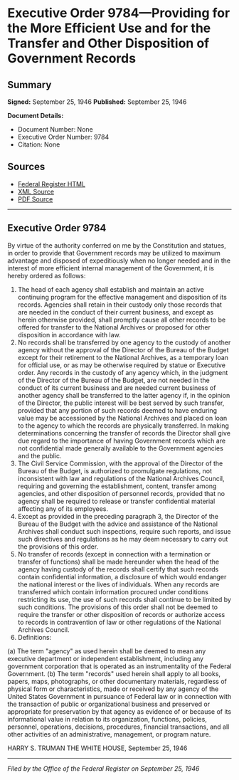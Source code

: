 # Executive Order 9784—Providing for the More Efficient Use and for the Transfer and Other Disposition of Government Records

## Summary

**Signed:** September 25, 1946
**Published:** September 25, 1946

**Document Details:**
- Document Number: None
- Executive Order Number: 9784
- Citation: None

## Sources
- [Federal Register HTML](https://www.presidency.ucsb.edu/documents/executive-order-9784-providing-for-the-more-efficient-use-and-for-the-transfer-and-other)
- [XML Source](None)
- [PDF Source](None)

---

## Executive Order 9784

By virtue of the authority conferred on me by the Constitution and statues, in order to provide that Government records may be utilized to maximum advantage and disposed of expeditiously when no longer needed and in the interest of more efficient internal management of the Government, it is hereby ordered as follows:
1. The head of each agency shall establish and maintain an active continuing program for the effective management and disposition of its records. Agencies shall retain in their custody only those records that are needed in the conduct of their current business, and except as herein otherwise provided, shall promptly cause all other records to be offered for transfer to the National Archives or proposed for other disposition in accordance with law.
2. No records shall be transferred by one agency to the custody of another agency without the approval of the Director of the Bureau of the Budget except for their retirement to the National Archives, as a temporary loan for official use, or as may be otherwise required by statue or Executive order. Any records in the custody of any agency which, in the judgment of the Director of the Bureau of the Budget, are not needed in the conduct of its current business and are needed current business of another agency shall be transferred to the latter agency if, in the opinion of the Director, the public interest will be best served by such transfer, provided that any portion of such records deemed to have enduring value may be accessioned by the National Archives and placed on loan to the agency to which the records are physically transferred. In making determinations concerning the transfer of records the Director shall give due regard to the importance of having Government records which are not confidential made generally available to the Government agencies and the public.
3. The Civil Service Commission, with the approval of the Director of the Bureau of the Budget, is authorized to promulgate regulations, not inconsistent with law and regulations of the National Archives Council, requiring and governing the establishment, content, transfer among agencies, and other disposition of personnel records, provided that no agency shall be required to release or transfer confidential material affecting any of its employees.
4. Except as provided in the preceding paragraph 3, the Director of the Bureau of the Budget with the advice and assistance of the National Archives shall conduct such inspections, require such reports, and issue such directives and regulations as he may deem necessary to carry out the provisions of this order.
5. No transfer of records (except in connection with a termination or transfer of functions) shall be made hereunder when the head of the agency having custody of the records shall certify that such records contain confidential information, a disclosure of which would endanger the national interest or the lives of individuals. When any records are transferred which contain information procured under conditions restricting its use, the use of such records shall continue to be limited by such conditions. The provisions of this order shall not be deemed to require the transfer or other disposition of records or authorize access to records in contravention of law or other regulations of the National Archives Council.
6. Definitions:

(a) The term "agency" as used herein shall be deemed to mean any executive department or independent establishment, including any government corporation that is operated as an instrumentality of the Federal Government.
(b) The term "records" used herein shall apply to all books, papers, maps, photographs, or other documentary materials, regardless of physical form or characteristics, made or received by any agency of the United States Government in pursuance of Federal law or in connection with the transaction of public or organizational business and preserved or appropriate for preservation by that agency as evidence of or because of its informational value in relation to its organization, functions, policies, personnel, operations, decisions, procedures, financial transactions, and all other activities of an administrative, management, or program nature.

HARRY S. TRUMAN
THE WHITE HOUSE,
September 25, 1946

---

*Filed by the Office of the Federal Register on September 25, 1946*
